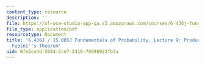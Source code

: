 ```yaml
---
content_type: resource
description: ''
file: https://ol-ocw-studio-app-qa.s3.amazonaws.com/courses/6-436j-fundamentals-of-probability-fall-2018/6fe5ce4d56945ce7241679998922fb3a_MIT6_436JF18_lec09.pdf
file_type: application/pdf
resourcetype: Document
title: '6.436J / 15.085J Fundamentals of Probability, Lecture 9: Product Measure and
  Fubini''s Theorem'
uid: 6fe5ce4d-5694-5ce7-2416-79998922fb3a
---
```


